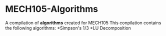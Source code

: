 # MECH105-Algorithms
A compilation of **algorithms** created for MECH105
This conpilation contains the following algorithms:
*Simpson's 1/3
*LU Decomposition
